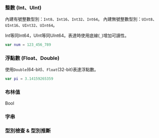 ### 整數 (Int、UInt)

內建有號整數型別：`Int8`、`Int16`、`Int32`、`Int64`。
內建無號整數型別：`UInt8`、`UInt16`、`UInt32`、`UInt64`。

Int等同Int64，UInt等同UInt64。表達時使用底線(`_`)增加可讀性。
```swift
var num = 123_456_789
```

### 浮點數 (Float、Double)

使用`Double`(64-bit)、`Float`(32-bit)表達浮點數。
```swift
var pi = 3.14159265359
```

### 布林值

Bool
### 字串

### 型別檢查 & 型別推斷